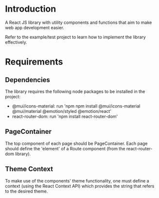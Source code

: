 # Introduction
A React JS library with utility components and functions that aim to make web app development easier.

Refer to the example/test project to learn how to implement the library effectively.

# Requirements

## Dependencies
The library requires the following node packages to be installed in the project:
* @mui/icons-material: run 'npm npm install @mui/icons-material @mui/material @emotion/styled @emotion/react'
* react-router-dom: run 'npm install react-router-dom'

## PageContainer
The top component of each page should be PageContainer. Each page should define the 'element' of a Route component (from the react-router-dom library).

## Theme Context
To make use of the components' theme functionality, one must define a context (using the React Context API) which provides the string that refers to the desired theme.